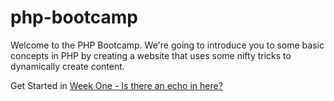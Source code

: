 # php-bootcamp

Welcome to the PHP Bootcamp.  We're going to introduce you to some basic concepts in PHP by creating a website that uses some nifty tricks to dynamically create content.

Get Started in [Week One - Is there an echo in here?](/week-one/)
